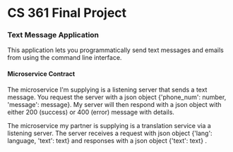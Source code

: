 # CS 361 Final Project
<h3> Text Message Application </h3>
<p>This application lets you programmatically send text messages and emails from using the command line interface. </p>

<h4>Microservice Contract </h4>
<p>The microservice I'm supplying is a listening server that sends a text message. You request the server with a json object {'phone_num': number, 'message': message}. My server will then respond with a json object with either 200 (success) or 400 (error) message with details. </p>

<p>The microservice my partner is supplying is a translation service via a listening server. The server receives a request with json object {'lang': language, 'text': text} and responses with a json object {'text': text} .</p>
